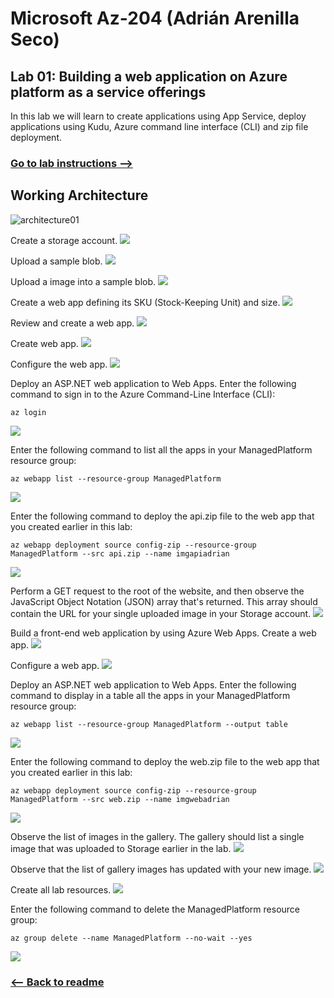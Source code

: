 # Microsoft Az-204 (Adrián Arenilla Seco)

## Lab 01: Building a web application on Azure platform as a service offerings
In this lab we will learn to create applications using App Service, deploy applications using Kudu, Azure command line interface (CLI) and zip file deployment.

### [Go to lab instructions -->](Files/AZ-204_01_lab.md)

## Working Architecture
![architecture01](architecture_01.png)

Create a storage account.
![](Evidences/Image1.png)


Upload a sample blob.
![](Evidences/Image2.png)


Upload a image into a sample blob.
![](Evidences/Image3.png)


Create a web app defining its SKU (Stock-Keeping Unit) and size.
![](Evidences/Image4.png)


Review and create a web app.
![](Evidences/Image5.png)


Create web app.
![](Evidences/Image6.png)


Configure the web app.
![](Evidences/Image7.png)


Deploy an ASP.NET web application to Web Apps. Enter the following command to sign in to the Azure Command-Line Interface (CLI): 
```
az login 
```
![](Evidences/Image8.png)


Enter the following command to list all the apps in your ManagedPlatform resource group:
```
az webapp list --resource-group ManagedPlatform
```
![](Evidences/Image9.png)


Enter the following command to deploy the api.zip file to the web app that you created earlier in this lab:
```
az webapp deployment source config-zip --resource-group ManagedPlatform --src api.zip --name imgapiadrian
```
![](Evidences/Image10.png)


Perform a GET request to the root of the website, and then observe the JavaScript Object Notation (JSON) array that's returned. This array should contain the URL for your single uploaded image in your Storage account.
![](Evidences/Image15.png)


Build a front-end web application by using Azure Web Apps. Create a web app.
![](Evidences/Image11.png)


Configure a web app.
![](Evidences/Image12.png)


Deploy an ASP.NET web application to Web Apps. Enter the following command to display in a table all the apps in your ManagedPlatform resource group:
```
az webapp list --resource-group ManagedPlatform --output table
```
![](Evidences/Image13.png)


Enter the following command to deploy the web.zip file to the web app that you created earlier in this lab:
```
az webapp deployment source config-zip --resource-group ManagedPlatform --src web.zip --name imgwebadrian
```
![](Evidences/Image14.png)


Observe the list of images in the gallery. The gallery should list a single image that was uploaded to Storage earlier in the lab.
![](Evidences/Image16.png)


Observe that the list of gallery images has updated with your new image.
![](Evidences/Image17.png)


Create all lab resources.
![](Evidences/Image18.png)


Enter the following command to delete the ManagedPlatform resource group:
```
az group delete --name ManagedPlatform --no-wait --yes
```
![](Evidences/Image19.png)


### [<-- Back to readme](../../Readme.md)


